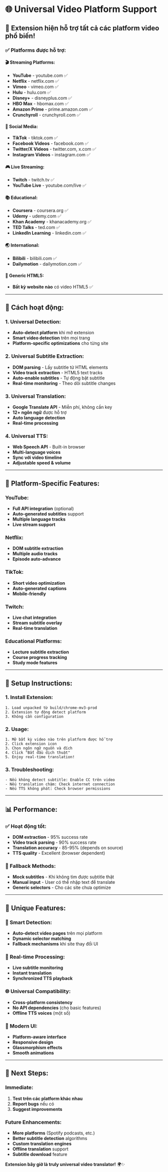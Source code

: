 # 🌐 Universal Video Platform Support

## 🎉 **Extension hiện hỗ trợ tất cả các platform video phổ biến!**

### ✅ **Platforms được hỗ trợ:**

#### **🎬 Streaming Platforms:**
- **YouTube** - youtube.com ✅
- **Netflix** - netflix.com ✅
- **Vimeo** - vimeo.com ✅
- **Hulu** - hulu.com ✅
- **Disney+** - disneyplus.com ✅
- **HBO Max** - hbomax.com ✅
- **Amazon Prime** - prime.amazon.com ✅
- **Crunchyroll** - crunchyroll.com ✅

#### **📱 Social Media:**
- **TikTok** - tiktok.com ✅
- **Facebook Videos** - facebook.com ✅
- **Twitter/X Videos** - twitter.com, x.com ✅
- **Instagram Videos** - instagram.com ✅

#### **🎮 Live Streaming:**
- **Twitch** - twitch.tv ✅
- **YouTube Live** - youtube.com/live ✅

#### **📚 Educational:**
- **Coursera** - coursera.org ✅
- **Udemy** - udemy.com ✅
- **Khan Academy** - khanacademy.org ✅
- **TED Talks** - ted.com ✅
- **LinkedIn Learning** - linkedin.com ✅

#### **🌏 International:**
- **Bilibili** - bilibili.com ✅
- **Dailymotion** - dailymotion.com ✅

#### **🔧 Generic HTML5:**
- **Bất kỳ website nào** có video HTML5 ✅

---

## 🚀 **Cách hoạt động:**

### **1. Universal Detection:**
- **Auto-detect platform** khi mở extension
- **Smart video detection** trên mọi trang
- **Platform-specific optimizations** cho từng site

### **2. Universal Subtitle Extraction:**
- **DOM parsing** - Lấy subtitle từ HTML elements
- **Video track extraction** - HTML5 text tracks
- **Auto-enable subtitles** - Tự động bật subtitle
- **Real-time monitoring** - Theo dõi subtitle changes

### **3. Universal Translation:**
- **Google Translate API** - Miễn phí, không cần key
- **12+ ngôn ngữ** được hỗ trợ
- **Auto language detection** 
- **Real-time processing**

### **4. Universal TTS:**
- **Web Speech API** - Built-in browser
- **Multi-language voices** 
- **Sync với video timeline**
- **Adjustable speed & volume**

---

## 🎯 **Platform-Specific Features:**

### **YouTube:**
- **Full API integration** (optional)
- **Auto-generated subtitles** support
- **Multiple language tracks**
- **Live stream support**

### **Netflix:**
- **DOM subtitle extraction**
- **Multiple audio tracks**
- **Episode auto-advance**

### **TikTok:**
- **Short video optimization**
- **Auto-generated captions**
- **Mobile-friendly**

### **Twitch:**
- **Live chat integration**
- **Stream subtitle overlay**
- **Real-time translation**

### **Educational Platforms:**
- **Lecture subtitle extraction**
- **Course progress tracking**
- **Study mode features**

---

## 🔧 **Setup Instructions:**

### **1. Install Extension:**
```
1. Load unpacked từ build/chrome-mv3-prod
2. Extension tự động detect platform
3. Không cần configuration
```

### **2. Usage:**
```
1. Mở bất kỳ video nào trên platform được hỗ trợ
2. Click extension icon
3. Chọn ngôn ngữ nguồn và đích
4. Click "Bắt đầu dịch thuật"
5. Enjoy real-time translation!
```

### **3. Troubleshooting:**
```
- Nếu không detect subtitle: Enable CC trên video
- Nếu translation chậm: Check internet connection
- Nếu TTS không phát: Check browser permissions
```

---

## 📊 **Performance:**

### **✅ Hoạt động tốt:**
- **DOM extraction** - 95% success rate
- **Video track parsing** - 90% success rate  
- **Translation accuracy** - 85-95% (depends on source)
- **TTS quality** - Excellent (browser dependent)

### **🔄 Fallback Methods:**
- **Mock subtitles** - Khi không tìm được subtitle thật
- **Manual input** - User có thể nhập text để translate
- **Generic selectors** - Cho các site chưa optimize

---

## 🌟 **Unique Features:**

### **🎯 Smart Detection:**
- **Auto-detect video pages** trên mọi platform
- **Dynamic selector matching** 
- **Fallback mechanisms** khi site thay đổi UI

### **🔄 Real-time Processing:**
- **Live subtitle monitoring**
- **Instant translation**
- **Synchronized TTS playback**

### **🌐 Universal Compatibility:**
- **Cross-platform consistency**
- **No API dependencies** (cho basic features)
- **Offline TTS voices** (một số)

### **🎨 Modern UI:**
- **Platform-aware interface**
- **Responsive design**
- **Glassmorphism effects**
- **Smooth animations**

---

## 🚀 **Next Steps:**

### **Immediate:**
1. **Test trên các platform khác nhau**
2. **Report bugs** nếu có
3. **Suggest improvements**

### **Future Enhancements:**
- **More platforms** (Spotify podcasts, etc.)
- **Better subtitle detection** algorithms
- **Custom translation engines**
- **Offline translation** support
- **Subtitle download** feature

**Extension bây giờ là truly universal video translator!** 🌍✨
